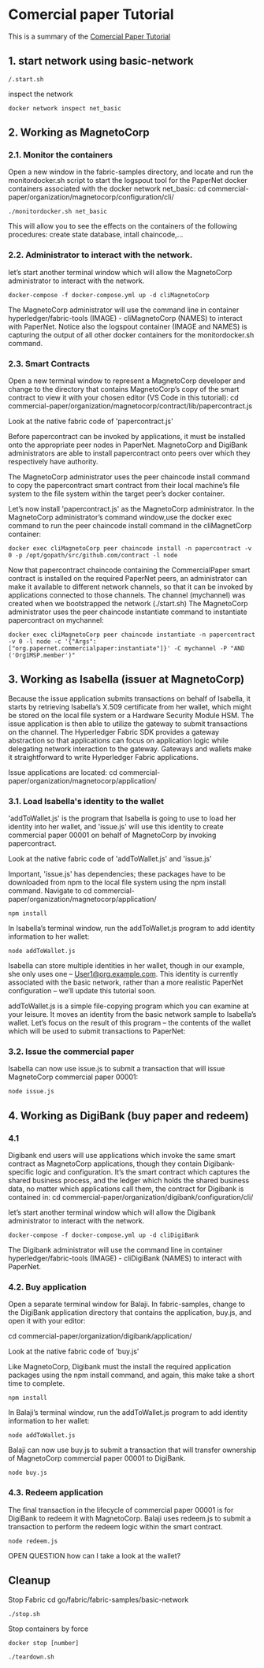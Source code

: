 # Comercial paper Tutorial

This is a summary of the [Comercial Paper Tutorial](https://hyperledger-fabric.readthedocs.io/en/release-1.4/tutorial/commercial_paper.html)

## 1. start network using basic-network
```
/.start.sh
```
inspect the network
```
docker network inspect net_basic
```
## 2. Working as MagnetoCorp

### 2.1. Monitor the containers

Open a new window in the fabric-samples directory, and locate and run the monitordocker.sh script to start the logspout tool for the PaperNet docker containers associated with the docker network net_basic: 
cd commercial-paper/organization/magnetocorp/configuration/cli/

```
./monitordocker.sh net_basic
```
This will allow you to see the effects on the containers of the following procedures: create state database, intall chaincode,...

### 2.2. Administrator to interact with the network.

let’s start another terminal window which will allow the MagnetoCorp administrator to interact with the network.
```
docker-compose -f docker-compose.yml up -d cliMagnetoCorp
```
The MagnetoCorp administrator will use the command line in container hyperledger/fabric-tools (IMAGE) - cliMagnetoCorp (NAMES) to interact with PaperNet. Notice also the logspout container (IMAGE and NAMES) is capturing the output of all other docker containers for the monitordocker.sh command.

### 2.3. Smart Contracts

Open a new terminal window to represent a MagnetoCorp developer and change to the directory that contains MagnetoCorp’s copy of the smart contract to view it with your chosen editor (VS Code in this tutorial): 
cd commercial-paper/organization/magnetocorp/contract/lib/papercontract.js

Look at the native fabric code of 'papercontract.js'

Before papercontract can be invoked by applications, it must be installed onto the appropriate peer nodes in PaperNet. MagnetoCorp and DigiBank administrators are able to install papercontract onto peers over which they respectively have authority.

The MagnetoCorp administrator uses the peer chaincode install command to copy the papercontract smart contract from their local machine’s file system to the file system within the target peer’s docker container.

Let’s now install 'papercontract.js' as the MagnetoCorp administrator. In the MagnetoCorp administrator’s command window,use the docker exec command to run the peer chaincode install command in the cliMagnetCorp container:

```
docker exec cliMagnetoCorp peer chaincode install -n papercontract -v 0 -p /opt/gopath/src/github.com/contract -l node
```

Now that papercontract chaincode containing the CommercialPaper smart contract is installed on the required PaperNet peers, an administrator can make it available to different network channels, so that it can be invoked by applications connected to those channels. The channel (mychannel) was created when we bootstrapped the network (./start.sh)
The MagnetoCorp administrator uses the peer chaincode instantiate command to instantiate papercontract on mychannel:

```
docker exec cliMagnetoCorp peer chaincode instantiate -n papercontract -v 0 -l node -c '{"Args":["org.papernet.commercialpaper:instantiate"]}' -C mychannel -P "AND ('Org1MSP.member')"
```
## 3. Working as Isabella (issuer at MagnetoCorp)

Because the issue application submits transactions on behalf of Isabella, it starts by retrieving Isabella’s X.509 certificate from her wallet, which might be stored on the local file system or a Hardware Security Module HSM. The issue application is then able to utilize the gateway to submit transactions on the channel. The Hyperledger Fabric SDK provides a gateway abstraction so that applications can focus on application logic while delegating network interaction to the gateway. Gateways and wallets make it straightforward to write Hyperledger Fabric applications.

Issue applications are located:
cd commercial-paper/organization/magnetocorp/application/

### 3.1. Load Isabella's identity to the wallet

'addToWallet.js' is the program that Isabella is going to use to load her identity into her wallet, and 'issue.js' will use this identity to create commercial paper 00001 on behalf of MagnetoCorp by invoking papercontract.

Look at the native fabric code of 'addToWallet.js' and 'issue.js'

Important, 'issue.js' has dependencies; these packages have to be downloaded from npm to the local file system using the npm install command. Navigate to cd commercial-paper/organization/magnetocorp/application/

```
npm install
```
In Isabella’s terminal window, run the addToWallet.js program to add identity information to her wallet:
```
node addToWallet.js
```
Isabella can store multiple identities in her wallet, though in our example, she only uses one – User1@org.example.com. This identity is currently associated with the basic network, rather than a more realistic PaperNet configuration – we’ll update this tutorial soon.

addToWallet.js is a simple file-copying program which you can examine at your leisure. It moves an identity from the basic network sample to Isabella’s wallet. Let’s focus on the result of this program – the contents of the wallet which will be used to submit transactions to PaperNet:

### 3.2.  Issue the commercial paper

Isabella can now use issue.js to submit a transaction that will issue MagnetoCorp commercial paper 00001:
```
node issue.js
```

## 4. Working as DigiBank (buy paper and redeem)

### 4.1 

Digibank end users will use applications which invoke the same smart contract as MagnetoCorp applications, though they contain Digibank-specific logic and configuration. It’s the smart contract which captures the shared business process, and the ledger which holds the shared business data, no matter which applications call them, the contract for Digibank is contained in:
cd commercial-paper/organization/digibank/configuration/cli/

let’s start another terminal window which will allow the Digibank administrator to interact with the network. 
```
docker-compose -f docker-compose.yml up -d cliDigiBank
```
The Digibank administrator will use the command line in container hyperledger/fabric-tools (IMAGE) - cliDigiBank (NAMES) to interact with PaperNet. 

### 4.2.  Buy application

Open a separate terminal window for Balaji. In fabric-samples, change to the DigiBank application directory that contains the application, buy.js, and open it with your editor:

cd commercial-paper/organization/digibank/application/

Look at the native fabric code of 'buy.js'

Like MagnetoCorp, Digibank must the install the required application packages using the npm install command, and again, this make take a short time to complete.

```
npm install
```
In Balaji’s terminal window, run the addToWallet.js program to add identity information to her wallet:
```
node addToWallet.js
```
Balaji can now use buy.js to submit a transaction that will transfer ownership of MagnetoCorp commercial paper 00001 to DigiBank.

```
node buy.js
```
### 4.3.  Redeem application

The final transaction in the lifecycle of commercial paper 00001 is for DigiBank to redeem it with MagnetoCorp. Balaji uses redeem.js to submit a transaction to perform the redeem logic within the smart contract.

```
node redeem.js
```

OPEN QUESTION how can I take a look at the wallet?

## Cleanup

Stop Fabric
cd go/fabric/fabric-samples/basic-network

```
./stop.sh
```

Stop containers by force
```
docker stop [number]
```
```
./teardown.sh
```